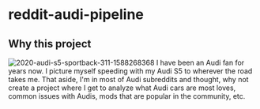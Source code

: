 # reddit-audi-pipeline

## Why this project
![2020-audi-s5-sportback-311-1588268368](https://github.com/user-attachments/assets/c69ded4b-4009-469b-86ec-56050a4e29da)
I have been an Audi fan for years now. I picture myself speeding with my Audi S5 to wherever the road takes me. 
That aside, I'm in most of Audi subreddits and thought, why not create a project where I get to analyze
what Audi cars are most loves, common issues with Audis, mods that are popular in the community, etc.
